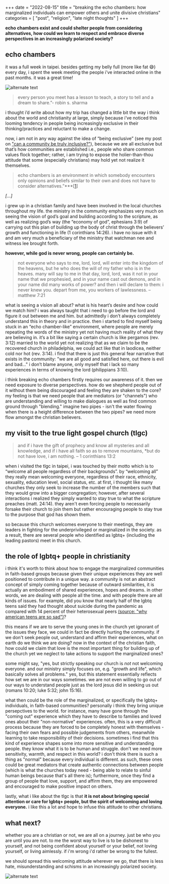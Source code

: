 +++
date = "2022-08-15"
title = "breaking the echo chambers: how marginalized individuals can empower others and unite divisive christians"
categories = [ "post", "religion", "late night thoughts" ]
+++

**echo chambers exist and could shelter people from considering alternatives, how could we learn to respect and embrace diverse perspectives in an increasingly polarized society?**

## echo chambers

it was a full week in taipei. besides getting my belly full (more like fat 😅) every day, i spent the week meeting the people i’ve interacted online in the past months. it was a great time!

![alternate text](/img/lunch.jpg)

> every person you meet has a lesson to teach, a story to tell and a dream to share.”- robin s. sharma

i thought i’d write about how my trip has changed a little bit the way i think about the world and christianity at large, simply because i’ve noticed this looming tendency in people being increasingly exclusive in their thinking/practices and reluctant to make a change.

now, i am not in any way against the idea of “being exclusive” (see my post on ["can a community be truly inclusive?"]), because we are all exclusive but that’s how communities are established i.e., people who share common values flock together; rather, i am trying to expose the holier-than-thou attitude that some (especially christians) may hold yet not realize it themselves.

> echo chambers is an environment in which somebody encounters only opinions and beliefs similar to their own and does not have to consider alternatives.”***[[1]]

*[…]*

i grew up in a christian family and have been involved in the local churches throughout my life. the ministry in the community emphasizes very much on seeing the vision of god’s goal and building according to the scripture, as well as realizing god’s way (the “economy of god”, ephesians 3:9) of carrying out this plan of building up the body of christ through the believers’ growth and functioning in life (1 corinthians 14:26). i have no issue with it and am very much a beneficiary of the ministry that watchman nee and witness lee brought forth.

**however, while god is never wrong, people can certainly be.**

> not everyone who says to me, lord, lord, will enter into the kingdom of the heavens, but he who does the will of my father who is in the heaves. many will say to me in that day, lord, lord, was it not in your name that we prophesied, and in your name cast out demons, and in your name did many works of power? and then i will declare to them: i never knew you. depart from me, you workers of lawlessness. – matthew 7:21

what is seeing a vision all about? what is his heart’s desire and how could we match him? i was always taught that i need to go before the lord and figure it out between me and him. but admittedly i don’t always completely understand this in theory and in practice. then i started to find myself being stuck in an “echo chamber-like” environment, where people are merely repeating the words of the ministry yet not having much reality of what they are believing in. it’s a bit like saying a certain church is like pergamos (rev. 3:12) married to the world yet not realizing that as we claim to be the recovered church in philadelphia, we could act like that in laodicea, neither cold nor hot (rev. 3:14). i find that there is just this general fear narrative that exists in the community: "we are all good and satisfied here, out there is evil and bad..." i don’t blame anyone, only myself that i lack so many experiences in terms of knowing the lord (philippians 3:10).

i think breaking echo chambers firstly requires our awareness of it. then we need exposure to diverse perspectives. how do we shepherd people out of it without them being discouraged and feeling they are shaken to the core? my feeling is that we need people that are mediators (or "channels") who are understanding and willing to make dialogues as well as find common ground through "blending." imagine two pipes - isn't the water flowing when there is a height difference between the two pipes? we need more flow amongst the christian believers.

## my visit to the true light gospel church (tlgc)

> and if i have the gift of prophecy and know all mysteries and all knowledge, and if i have all faith so as to remove mountains, *but do not have love, i am nothing. – 1 corinthians 13:2

when i visited the tlgc in taipei, i was touched by their motto which is to “welcome all people regardless of their backgrounds”. by “welcoming all” they really mean welcoming everyone, regardless of their race, ethnicity, sexuality, education level, social status, etc. at first, i thought like many churches they only seek to increase the number of the members such that they would grow into a bigger congregation; however, after several interactions i realized they simply wanted to stay true to what the scripture preaches (matt. 24:14). they aren't even forcing people to necessarily forsake their church to join them but rather encouraging people to stay true to the purpose that god has shown them. 

so because this church welcomes everyone to their meetings, they are leaders in fighting for the underprivileged or marginalized in the society. as a result, there are several people who identified as lgbtq+ (including the leading pastors) meet in this church.

## the role of lgbtq+ people in christianity

i think it's worth to think about how to engage the marginalized communities in faith-based groups because given their unique experiences they are well positioned to contribute in a unique way. a community is not an abstract concept of simply coming together because of outward similarities, it is actually an embodiment of shared experiences, hopes and dreams. in other words, we are dealing with people all the time. and with people there are all kinds of issues. for example, did you know that nearly half of the lgbtq teens said they had thought about suicide during the pandemic as compared with 14 percent of their heterosexual peers [(source: "why american teens are so sad")]?

this means if we are to serve the young ones in the church yet ignorant of the issues they face, we could in fact be directly hurting the community. if we don't seek people out, understand and affirm their experiences, what on earth do we think we are doing? now in the context of the christian faith, how could we claim that love is the most important thing for building up of the church yet we neglect to take actions to support the marginalized ones?

some might say, "yes, but strictly speaking our church is *not* not welcoming everyone. and our ministry simply focuses on, e.g. "growth and life", which basically solves all problems." yes, but this statement essentially reflects how set we are in our ways sometimes. we are not even willing to go out of our ways to understand people just as the lord jesus did in seeking us out (romans 10:20; luke 5:32; john 15:16).

what then could be the role of the marginalized, or specifically the lgbtq+ individuals, in faith-based communities? personally i think they bring unique persepctives to the world. for instance, many have gone through the "coming out" experience which they have to describe to families and loved ones about their "non-normative" experiences. often, this is a very difficult process because they are forced to be completely honest with themselves - facing their own fears and possible judgements from others, meanwhile learning to take responsibility of their decisions. sometimes i find that this kind of experience shapes some into more sensitive and understanding people. they know what it is to be human and struggle. don't we need more sensitivity, warmth, and respect in this world? i don't think there is such a thing as "normal" because every individual is different. as such, these ones could be great mediators that create authentic connections between people (which is what the churches today need - being able to relate to sinful human beings because that's all there is); furthermore, once they find a group of people that love, support, and affirm them, they are empowered and encouraged to make positive impact on others.

lastly, what i like about the tlgc is that **it is not about bringing special attention or care for lgbtq+ people, but the spirit of welcoming and loving everyone.** i like this a lot and hope to infuse this attitude to other christians.

## what next?

whether you are a christian or not, we are all on a journey. just be who you are until you are not. to me the worst way to live is to be dishonest to yourself, and not being confident about yourself or your belief, not loving yourself, or living aimlessly. if i'm wrong i'd rather be wrong to the fullest.

we should spread this welcoming attitude wherever we go, that there is less hate, misunderstanding and schisms in an increasingly polarized society.

![alternate text](/img/lgbt.jpg)

[1]: https://en.wikipedia.org/wiki/echo_chamber_(media)
["can a community be truly inclusive?"]:https://anotherblog.netlify.app/posts/2022-05-06/
[(source: "why american teens are so sad")]:https://www.theatlantic.com/newsletters/archive/2022/04/american-teens-sadness-depression-anxiety/629524/